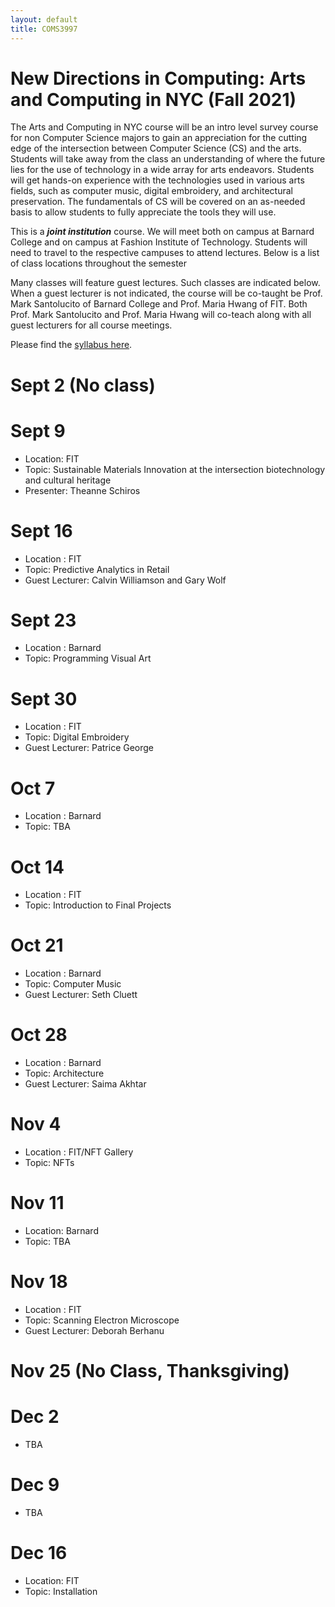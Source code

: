 ```yaml
---
layout: default
title: COMS3997
---
```

 
# New Directions in Computing: Arts and Computing in NYC (Fall 2021)


The Arts and Computing in NYC course will be an intro level survey course for non Computer
Science majors to gain an appreciation for the cutting edge of the intersection between Computer
Science (CS) and the arts. Students will take away from the class an understanding of where the
future lies for the use of technology in a wide array for arts endeavors. Students will get
hands-on experience with the technologies used in various arts fields, such as computer music,
digital embroidery, and architectural preservation. The fundamentals of CS will be covered on an
as-needed basis to allow students to fully appreciate the tools they will use.

This is a **_joint institution_** course.
We will meet both on campus at Barnard College and on campus at Fashion Institute of Technology.
Students will need to travel to the respective campuses to attend lectures.
Below is a list of class locations throughout the semester

Many classes will feature guest lectures.
Such classes are indicated below.
When a guest lecturer is not indicated, the course will be co-taught be Prof. Mark Santolucito of Barnard College and Prof. Maria Hwang of FIT.
Both Prof. Mark Santolucito and Prof. Maria Hwang will co-teach along with all guest lecturers for all course meetings.

Please find the [syllabus here](./syllabus.pdf).

# Sept 2 (No class)

# Sept 9 

- Location: FIT
- Topic: Sustainable Materials Innovation at the intersection biotechnology and cultural heritage
- Presenter: Theanne Schiros

# Sept 16 

- Location : FIT
- Topic: Predictive Analytics in Retail
- Guest Lecturer: Calvin Williamson and Gary Wolf

# Sept 23

- Location : Barnard
- Topic: Programming Visual Art

# Sept 30

- Location : FIT
- Topic: Digital Embroidery 
- Guest Lecturer: Patrice George

# Oct 7

- Location : Barnard
- Topic: TBA

# Oct 14

- Location : FIT
- Topic: Introduction to Final Projects

# Oct 21

- Location : Barnard
- Topic: Computer Music 
- Guest Lecturer: Seth Cluett

# Oct 28

- Location : Barnard
- Topic: Architecture
- Guest Lecturer: Saima Akhtar

# Nov 4

- Location : FIT/NFT Gallery
- Topic: NFTs

# Nov 11

- Location: Barnard
- Topic: TBA 

# Nov 18

- Location : FIT
- Topic:  Scanning Electron Microscope
- Guest Lecturer: Deborah Berhanu

# Nov 25 (No Class, Thanksgiving)

# Dec 2 

- TBA

# Dec 9

- TBA

# Dec 16

- Location: FIT
- Topic: Installation
